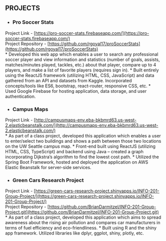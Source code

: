 ## PROJECTS
* ### Pro Soccer Stats
Project Link - [https://pro-soccer-stats.firebaseapp.com/](https://pro-soccer-stats.firebaseapp.com/)  
Project Repository - [https://github.com/rgoyal17/proSoccerStats](https://github.com/rgoyal17/proSoccerStats)  
    * Developed this web app which enables a user to search any professional soccer player and view information and statistics (number of goals, assists, matches/minutes played, tackles, etc.) about that player, compare up to 4 players, and make a list of favorite players (requires sign in).
    * Built entirely using the ReactJS framework (utilizing HTML, CSS, JavaScript) and data gathered from an API and datasets from Kaggle. Incorporated concepts/tools like ES6, bootstrap, react-router, responsive CSS, etc.
    * Used Google Firebase for hosting application, data storage, and user authentication.
    

* ### Campus Maps
Project Link - [http://campusmaps-env.eba-bkbmrd63.us-west-2.elasticbeanstalk.com/](http://campusmaps-env.eba-bkbmrd63.us-west-2.elasticbeanstalk.com/)  
    * As part of a class project, developed this application which enables a user to enter/select two buildings and shows a path between those two locations on the UW Seattle campus map.
    * Front-end built using ReactJS (utilizing HTML, CSS, TypeScript) and backend using Java – created a graph incorporating Dijkstra’s algorithm to find the lowest cost path.
    * Utilized the Spring Boot Framework, hosted and deployed the application on AWS Elastic Beanstalk for server-side services.
    

* ### Green Cars Research Project
Project Link - [https://green-cars-research-project.shinyapps.io/INFO-201-Group-Project/](https://green-cars-research-project.shinyapps.io/INFO-201-Group-Project/)  
Project Repository - [https://github.com/BrianDarmitzel/INFO-201-Group-Project.git](https://github.com/BrianDarmitzel/INFO-201-Group-Project.git)  
    * As part of a class project, developed this application which aims to spread awareness about the rising air pollution and compares car manufacturers in terms of fuel efficiency and eco-friendliness.
    * Built using R and the shiny app framework. Utilized libraries like dplyr, ggplot, shiny, plotly, etc.
